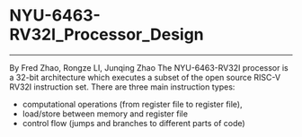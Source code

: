 # NYU-6463-RV32I_Processor_Design

---
By Fred Zhao, Rongze LI, Junqing Zhao
The NYU-6463-RV32I processor is a 32-bit architecture which executes a subset of the open source RISC-V RV32I
instruction set. There are three main instruction types: 
- computational operations (from register file to register
file), 
- load/store between memory and register file
- control flow (jumps and branches to different parts of
code)
